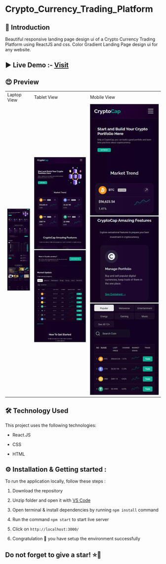 # Crypto_Currency_Trading_Platform

<h2>👋 Introduction </h3>
Beautiful responsive landing page design ui of a Crypto Currency Trading Platform using ReactJS and css. Color Gradient Landing Page design ui for any website.

<h2>▶️ Live Demo  :- <a href="https://responsive-landing-page-design-ui.netlify.app/">Visit </a>


<h2>😍  Preview </h3>

<table>
  <tr>
    <td>Laptop View</td>
     <td>Tablet View</td>
     <td>Mobile View</td>
  </tr>
  <tr>
    <td><img src="./public/images/laptopss.png"></td>
    <td><img src="./public/images/tab1.png"><img src="./public/images/tab2.png"></td>
    <td><img src="./public//images/mob1.png"><img src="./public/images/mob3.png"><img src="./public/images/mob2.png"></td>
  </tr>

 </table>





<h2>🛠️ Technology Used</h3>

This project uses the following technologies:

- React.JS

- CSS

- HTML


<h2>⚙️ Installation & Getting started :</h3>

To run the application locally, follow these steps :

1. Download the repository

2. Unzip folder and open it with [VS Code](https://code.visualstudio.com/)

3. Open terminal & install dependencies by running `npm install` command

4. Run the command `npm start` to start live server

5. Click on `http://localhost:3000/`

6. Congratulation 🎉 you have setup the environment successfully




<h2> Do not forget to give a star! ⭐🤗 </h2>
